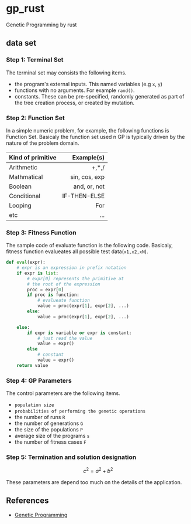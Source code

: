 # gp_rust

Genetic Programming by rust

## data set

### Step 1: Terminal Set

The terminal set may consists the following items.

* the program's external inputs. This named variables (e.g `x`, `y`)
* functions with no arguments. For example `rand()`.
* constants. These can be pre-specified, randomly generated as part of the tree creation process, or created by mutation.

### Step 2: Function Set

In a simple numeric problem, for example, the following functions is Function Set. Basicaly the function set used n GP is typically driven by the nature of the problem domain.

| Kind of primitive | Example(s)    |
|:------------------|--------------:|
| Arithmetic        | +,*,/         |
| Mathmatical       | sin, cos, exp | 
| Boolean           | and, or, not  |
| Conditional       | IF-THEN-ELSE  |
| Looping           | For           |
| etc               | ...           |

### Step 3: Fitness Function

The sample code of evaluate function is the following code.
Basicaly, fitness function evalueates all possible test data(`x1,x2,xN`).

```python
def eval(expr):
    # expr is an expression in prefix notation
    if expr is list:
        # expr[0] represents the primitive at
        # the root of the expression
        proc = expr[0]
        if proc is function:
            # evalueate function
            value = proc(expr[1], expr[2], ...)
        else:
            value = proc(expr[1], expr[2], ...)

    else:
        if expr is variable or expr is constant:
            # just read the value
            value = expr()
        else
            # constant
            value = expr()
    return value
```

### Step 4: GP Parameters

The control parameters are the following items.

* `population size`
* `probabilities of performing the genetic operations`
* the number of runs `R`
* the number of generations `G`
* the size of the populations `P`
* average size of the programs `s`
* the number of fitness cases `F`

### Step 5: Termination and solution designation

$$c^2=a^2 + b^2 $$

These parameters are depend too much on the details of the application.


## References

* [Genetic Programming](http://geneticprogramming.com/)
